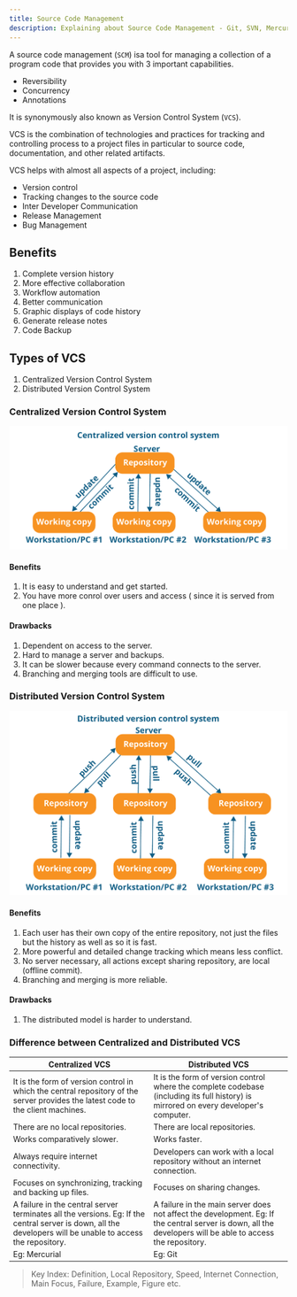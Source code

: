 ```yaml
---
title: Source Code Management
description: Explaining about Source Code Management - Git, SVN, Mercurial, Subversion etc.
---
```


A source code management (`SCM`) isa tool for managing a collection of a program code that provides you with 3 important capabilities.

- Reversibility
- Concurrency
- Annotations

It is synonymously also known as Version Control System (`VCS`).

VCS is the combination of technologies and practices for tracking and controlling process to a project files in particular to source code, documentation, and other related artifacts.

VCS helps with almost all aspects of a project, including:  

- Version control
- Tracking changes to the source code
- Inter Developer Communication
- Release Management
- Bug Management

## Benefits
1. Complete version history
2. More effective collaboration
3. Workflow automation
4. Better communication
5. Graphic displays of code history
6. Generate release notes
7. Code Backup

## Types of VCS
1. Centralized Version Control System
2. Distributed Version Control System

### Centralized Version Control System

![Centralized VCS](../assets/images/centralized-vcs.png)

#### Benefits
1. It is easy to understand and get started.
2. You have more conrol over users and access ( since it is served from one place ).

#### Drawbacks
1. Dependent on access to the server.
2. Hard to manage a server and backups.
3. It can be slower because every command connects to the server.
4. Branching and merging tools are difficult to use.


### Distributed Version Control System

![Distributed VCS](../assets/images/distributed-vcs.png)

#### Benefits
1. Each user has their own copy of the entire repository, not just the files but the history as well  as so it is fast.
2. More powerful and detailed change tracking which means less conflict.
3. No server necessary, all actions except sharing repository, are local (offline commit).
4. Branching and merging is more reliable.

#### Drawbacks
1. The distributed model is harder to understand.

### Difference between Centralized and Distributed VCS

| Centralized VCS | Distributed VCS |
|----------------|-----------------|
| It is the form of version control in which the central repository of the server provides the latest code to the client machines. | It is the form of version control where the complete codebase (including its full history) is mirrored on every developer's computer. |
| There are no local repositories. | There are local repositories. |
| Works comparatively slower. | Works faster. |
| Always require internet connectivity. | Developers can work with a local repository without an internet connection. |
| Focuses on synchronizing, tracking and backing up files. | Focuses on sharing changes. |
| A failure in the central server terminates all the versions. Eg: If the central server is down, all the developers will be unable to access the repository. | A failure in the main server does not affect the development. Eg: If the central server is down, all the developers will be able to access the repository.|
| Eg: Mercurial | Eg: Git |

> Key Index: Definition, Local Repository, Speed, Internet Connection, Main Focus, Failure, Example, Figure etc.
